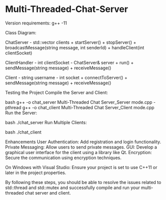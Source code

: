 # Multi-Threaded-Chat-Server

Version requirements: g++ -11

Class Diagram:

  ChatServer
    - std::vector<ClientHandler> clients
    + startServer()
    + stopServer()
    + broadcastMessage(string message, int senderId)
    + handleClient(int clientSocket)

  ClientHandler
    - int clientSocket
    - ChatServer& server
    + run()
    + sendMessage(string message)
    + receiveMessage()
  
  Client
    - string username
    - int socket
    + connectToServer()
    + sendMessage(string message)
    + receiveMessage()

Testing the Project
Compile the Server and Client:

bash
g++ -o chat_server Multi-Threaded Chat Server_Server mode.cpp -pthread
g++ -o chat_client Multi-Threaded Chat Server_Client mode.cpp
Run the Server:

bash
./chat_server
Run Multiple Clients:

bash
./chat_client

Enhancements
User Authentication: Add registration and login functionality.
Private Messaging: Allow users to send private messages.
GUI: Develop a graphical user interface for the client using a library like Qt.
Encryption: Secure the communication using encryption techniques.

On Windows with Visual Studio:
Ensure your project is set to use C++11 or later in the project properties.

By following these steps, you should be able to resolve the issues related to std::thread and std::mutex and successfully compile and run your multi-threaded chat server and client.
